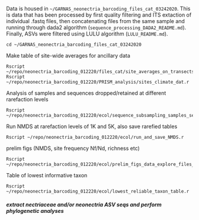 

Data is housed in `~/GARNAS_neonectria_barcoding_files_cat_03242020`.
This is data that has been processed by first quality filtering and ITS extaction of individual .fastq files, then concatenating files from the same sample and running through dada2 algorithm (`sequence_processing_DADA2_README.md`). Finally, ASVs were filtered using LULU algorithm (`LULU_README.md`).
```
cd ~/GARNAS_neonectria_barcoding_files_cat_03242020
```

Make table of site-wide averages for ancillary data
```
Rscript ~/repo/neonectria_barcoding_012220/files_cat/site_averages_on_transects_data.r
Rscript ~/repo/neonectria_barcoding_012220/PRISM_analysis/sites_climate_dat.r
```
Analysis of samples and sequences dropped/retained at different rarefaction levels
```
Rscript ~/repo/neonectria_barcoding_012220/ecol/sequence_subsampling_samples_seqs_dropped.r
```
Run NMDS at rarefaction levels of 1K and 5K, also save rarefied tables
```
Rscript ~/repo/neonectria_barcoding_012220/ecol/run_and_save_NMDS.r
```
prelim figs (NMDS, site frequency Nf/Nd, richness etc)
```
Rscript ~/repo/neonectria_barcoding_012220/ecol/prelim_figs_data_explore_files_cat.r
```
Table of lowest informative taxon
```
Rscript ~/repo/neonectria_barcoding_012220/ecol/lowest_reliable_taxon_table.r
```


##### extract nectriaceae and/or neonectria ASV seqs and perform phylogenetic analyses

